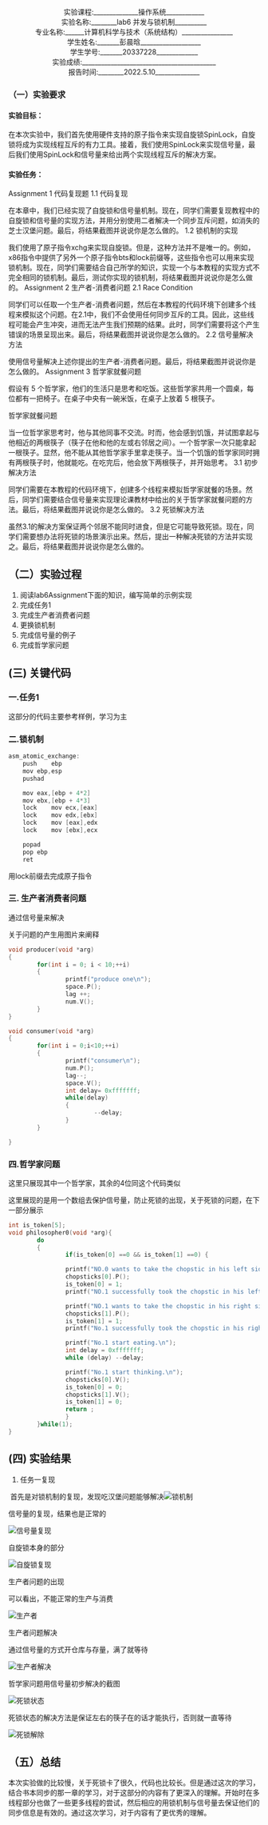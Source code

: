 



<center>实验课程:______________操作系统____________</center>

<center>实验名称:________lab6 并发与锁机制__________</center>

<center>专业名称:______计算机科学与技术（系统结构）________________</center>

<center>学生姓名:_______彭晨晗___________________</center>

<center>学生学号:_______20337228_____________</center>

<center>实验成绩:__________________________________________</center>

<center>报告时间:________2022.5.10______________</center>





### （一）实验要求

#### 实验目标：

在本次实验中，我们首先使用硬件支持的原子指令来实现自旋锁SpinLock，自旋锁将成为实现线程互斥的有力工具。接着，我们使用SpinLock来实现信号量，最后我们使用SpinLock和信号量来给出两个实现线程互斥的解决方案。

#### 实验任务：

Assignment 1 代码复现题
1.1 代码复现

在本章中，我们已经实现了自旋锁和信号量机制。现在，同学们需要复现教程中的自旋锁和信号量的实现方法，并用分别使用二者解决一个同步互斥问题，如消失的芝士汉堡问题。最后，将结果截图并说说你是怎么做的。
1.2 锁机制的实现

我们使用了原子指令xchg来实现自旋锁。但是，这种方法并不是唯一的。例如，x86指令中提供了另外一个原子指令bts和lock前缀等，这些指令也可以用来实现锁机制。现在，同学们需要结合自己所学的知识，实现一个与本教程的实现方式不完全相同的锁机制。最后，测试你实现的锁机制，将结果截图并说说你是怎么做的。
Assignment 2 生产者-消费者问题
2.1 Race Condition

同学们可以任取一个生产者-消费者问题，然后在本教程的代码环境下创建多个线程来模拟这个问题。在2.1中，我们不会使用任何同步互斥的工具。因此，这些线程可能会产生冲突，进而无法产生我们预期的结果。此时，同学们需要将这个产生错误的场景呈现出来。最后，将结果截图并说说你是怎么做的。
2.2 信号量解决方法

使用信号量解决上述你提出的生产者-消费者问题。最后，将结果截图并说说你是怎么做的。
Assignment 3 哲学家就餐问题

假设有 5 个哲学家，他们的生活只是思考和吃饭。这些哲学家共用一个圆桌，每位都有一把椅子。在桌子中央有一碗米饭，在桌子上放着 5 根筷子。

哲学家就餐问题

当一位哲学家思考时，他与其他同事不交流。时而，他会感到饥饿，并试图拿起与他相近的两根筷子（筷子在他和他的左或右邻居之间）。一个哲学家一次只能拿起一根筷子。显然，他不能从其他哲学家手里拿走筷子。当一个饥饿的哲学家同时拥有两根筷子时，他就能吃。在吃完后，他会放下两根筷子，并开始思考。
3.1 初步解决方法

同学们需要在本教程的代码环境下，创建多个线程来模拟哲学家就餐的场景。然后，同学们需要结合信号量来实现理论课教材中给出的关于哲学家就餐问题的方法。最后，将结果截图并说说你是怎么做的。
3.2 死锁解决方法

虽然3.1的解决方案保证两个邻居不能同时进食，但是它可能导致死锁。现在，同学们需要想办法将死锁的场景演示出来。然后，提出一种解决死锁的方法并实现之。最后，将结果截图并说说你是怎么做的。

## （二）实验过程

1. 阅读lab6Assignment下面的知识，编写简单的示例实现
1. 完成任务1
1. 完成生产者消费者问题
1. 更换锁机制
1. 完成信号量的例子
1. 完成哲学家问题

##   (三) 关键代码

### 一.**任务1**

这部分的代码主要参考样例，学习为主

### 二.锁机制

```cpp
asm_atomic_exchange:
	push 	ebp
	mov	ebp,esp
	pushad

	mov	eax,[ebp + 4*2]
	mov	ebx,[ebp + 4*3]
	lock 	mov	ecx,[eax]
	lock 	mov	edx,[ebx]
	lock	mov	[eax],edx
	lock	mov	[ebx],ecx

	popad
	pop	ebp
	ret 
```

用lock前缀去完成原子指令

### 三. 生产者消费者问题

通过信号量来解决

关于问题的产生用图片来阐释

```cpp
void producer(void *arg)
{
        for(int i = 0; i < 10;++i)
        {
                printf("produce one\n");
                space.P();
                lag ++;
                num.V();
        }
}

void consumer(void *arg)
{
        for(int i = 0;i<10;++i)
        {
                printf("consumer\n");
                num.P();
                lag--;
                space.V();
                int delay= 0xfffffff;
                while(delay)
                {
                        --delay;
                }
        }

}

```

### 四.哲学家问题

这里只展现其中一个哲学家，其余的4位同这个代码类似

这里展现的是用一个数组去保护信号量，防止死锁的出现，关于死锁的问题，在下一部分展示

```c++
int is_token[5];
void philosopher0(void *arg){
        do
        {
                if(is_token[0] ==0 && is_token[1] ==0) {

                printf("NO.0 wants to take the chopstic in his left side.\n");
                chopsticks[0].P();
                is_token[0] = 1;
                printf("NO.1 successfully took the chopstic in his left side.\n");

                printf("NO.1 wants to take the chopstic in his right side.\n");
                chopsticks[1].P();
                is_token[1] = 1;
                printf("No.1 successfully took the chopstic in his right side.\n");

                printf("No.1 start eating.\n");
                int delay = 0xfffffff;
                while (delay) --delay;

                printf("No.1 start thinking.\n");
                chopsticks[0].V();
                is_token[0] = 0;
                chopsticks[1].V();
                is_token[1] = 0;
                return ;
                }
        }while(1);
}

```




## (四) 实验结果

1. 任务一复现

​	首先是对锁机制的复现，发现吃汉堡问题能够解决![锁机制](C:\Users\86139\Desktop\截图\锁机制.png)

信号量的复现，结果也是正常的

![信号量复现](C:\Users\86139\Desktop\截图\信号量复现.png)



自旋锁本身的部分

![自旋锁复现](C:\Users\86139\Desktop\截图\自旋锁复现.png)

生产者问题的出现

可以看出，不能正常的生产与消费

![生产者](C:\Users\86139\Desktop\截图\生产者.png)

生产者问题解决

通过信号量的方式开仓库与存量，满了就等待

![生产者解决](C:\Users\86139\Desktop\截图\生产者解决.png)

哲学家问题用信号量初步解决的截图

![死锁状态](C:\Users\86139\Desktop\截图\死锁状态.png)

死锁状态的解决方法是保证左右的筷子在的话才能执行，否则就一直等待

![死锁解除](C:\Users\86139\Desktop\截图\死锁解除.png)

## （五）总结

本次实验做的比较慢，关于死锁卡了很久，代码也比较长。但是通过这次的学习，结合书本同步的那一章的学习，对于这部分的内容有了更深入的理解。开始时在多线程部分也做了一些更多线程的尝试，然后相应的用锁机制与信号量去保证他们的同步信息是有效的。通过这次学习，对于内容有了更优秀的理解。 
